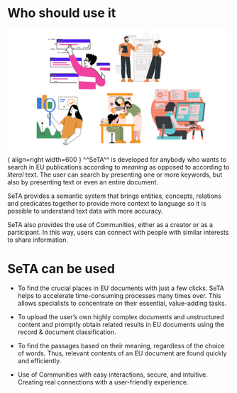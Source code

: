 # Who should use it

![Image title](../img/who_use_it.png){ align=right width=600 }
^^SeTA^^ is developed for anybody who wants to search in EU publications according to *meaning* as opposed to according to *literal* text. The user can search by presenting one or more keywords, but also by presenting text or even an entire document.       

SeTA provides a semantic system that brings entities, concepts, relations and predicates together to provide more context to language so it is possible to understand text data with more accuracy.

SeTA also provides the use of Communities, either as a creator or as a participant. In this way, users can connect with people with similar interests to share information.



# SeTA can be used
<!--![Image title](../img/why-use-it.png){ align=left width=600 }-->

- To find the crucial places in EU documents with just a few clicks. SeTA helps to accelerate time-consuming processes many times over. This allows specialists to concentrate on their essential, value-adding tasks.

- To upload the user’s own highly complex documents and unstructured content and promptly obtain related results in EU documents using the record & document classification. 

- To find the passages based on their meaning, regardless of the choice of words. Thus, relevant contents of an EU document are found quickly and efficiently.   

-  Use of Communities with easy interactions, secure, and intuitive.  Creating real connections with a user-friendly experience.   



